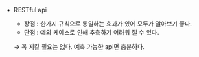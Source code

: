 - RESTful api
    - 장점 : 한가지 규칙으로 통일하는 효과가 있어 모두가 알아보기 좋다.
    - 단점 : 예외 케이스로 인해 추측하기 어려워 질 수 있다.

    &rarr; 꼭 지킬 필요는 없다. 예측 가능한 api면 충분하다.